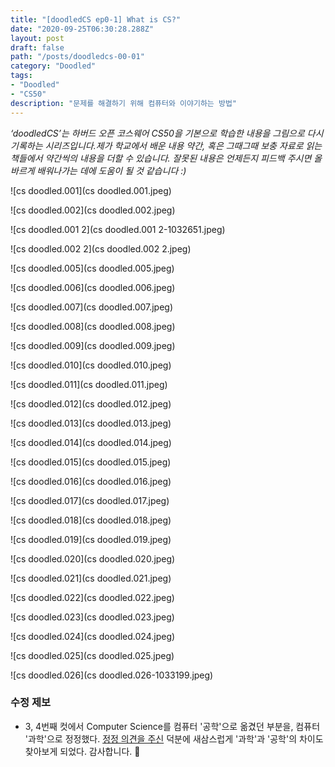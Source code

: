 ```yaml
---
title: "[doodledCS ep0-1] What is CS?"
date: "2020-09-25T06:30:28.288Z"
layout: post
draft: false
path: "/posts/doodledcs-00-01"
category: "Doodled"
tags:
- "Doodled"
- "CS50"
description: "문제를 해결하기 위해 컴퓨터와 이야기하는 방법"
---
```


*‘doodledCS’는 하버드 오픈 코스웨어 CS50을 기본으로 학습한 내용을 그림으로 다시 기록하는 시리즈입니다.제가 학교에서 배운 내용 약간, 혹은 그때그때 보충 자료로 읽는 책들에서 약간씩의 내용을 더할 수 있습니다. 잘못된 내용은 언제든지 피드백 주시면 올바르게 배워나가는 데에 도움이 될 것 같습니다 :)*

![cs doodled.001](cs doodled.001.jpeg)

![cs doodled.002](cs doodled.002.jpeg)

![cs doodled.001 2](cs doodled.001 2-1032651.jpeg)

![cs doodled.002 2](cs doodled.002 2.jpeg)

![cs doodled.005](cs doodled.005.jpeg)

![cs doodled.006](cs doodled.006.jpeg)

![cs doodled.007](cs doodled.007.jpeg)

![cs doodled.008](cs doodled.008.jpeg)

![cs doodled.009](cs doodled.009.jpeg)

![cs doodled.010](cs doodled.010.jpeg)

![cs doodled.011](cs doodled.011.jpeg)

![cs doodled.012](cs doodled.012.jpeg)

![cs doodled.013](cs doodled.013.jpeg)

![cs doodled.014](cs doodled.014.jpeg)

![cs doodled.015](cs doodled.015.jpeg)

![cs doodled.016](cs doodled.016.jpeg)

![cs doodled.017](cs doodled.017.jpeg)

![cs doodled.018](cs doodled.018.jpeg)

![cs doodled.019](cs doodled.019.jpeg)

![cs doodled.020](cs doodled.020.jpeg)

![cs doodled.021](cs doodled.021.jpeg)

![cs doodled.022](cs doodled.022.jpeg)

![cs doodled.023](cs doodled.023.jpeg)

![cs doodled.024](cs doodled.024.jpeg)

![cs doodled.025](cs doodled.025.jpeg)

![cs doodled.026](cs doodled.026-1033199.jpeg)



### 수정 제보

- 3, 4번째 컷에서 Computer Science를 컴퓨터 '공학'으로 옮겼던 부분을, 컴퓨터 '과학'으로 정정했다. 
  [정정 의견을 주신](https://mobile.twitter.com/taekie/status/1309434967227658243?s=20) 덕분에 새삼스럽게 '과학'과 '공학'의 차이도 찾아보게 되었다. 감사합니다. 🙏